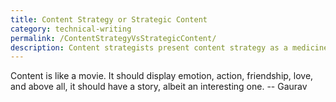 ```yaml
---
title: Content Strategy or Strategic Content
category: technical-writing
permalink: /ContentStrategyVsStrategicContent/
description: Content strategists present content strategy as a medicine for all the content related problems. Is it?.
---
```


Content is like a movie. It should display emotion, action, friendship, love, and above all, it should have a story, albeit an interesting one.
-- Gaurav
